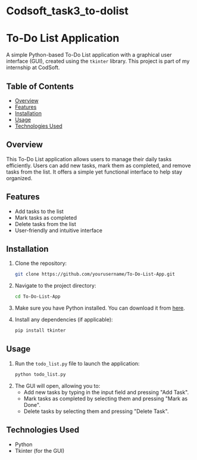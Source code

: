 # Codsoft_task3_to-dolist

# To-Do List Application

A simple Python-based To-Do List application with a graphical user interface (GUI), created using the `tkinter` library. This project is part of my internship at CodSoft.

## Table of Contents
- [Overview](#overview)
- [Features](#features)
- [Installation](#installation)
- [Usage](#usage)
- [Technologies Used](#technologies-used)
  

## Overview
This To-Do List application allows users to manage their daily tasks efficiently. Users can add new tasks, mark them as completed, and remove tasks from the list. It offers a simple yet functional interface to help stay organized.


## Features
- Add tasks to the list
- Mark tasks as completed
- Delete tasks from the list
- User-friendly and intuitive interface


## Installation
1. Clone the repository:
    ```bash
    git clone https://github.com/yourusername/To-Do-List-App.git
    ```
2. Navigate to the project directory:
    ```bash
    cd To-Do-List-App
    ```
3. Make sure you have Python installed. You can download it from [here](https://www.python.org/downloads/).

4. Install any dependencies (if applicable):
    ```bash
    pip install tkinter
    ```


## Usage
1. Run the `todo_list.py` file to launch the application:
    ```bash
    python todo_list.py
    ```
2. The GUI will open, allowing you to:
    - Add new tasks by typing in the input field and pressing "Add Task".
    - Mark tasks as completed by selecting them and pressing "Mark as Done".
    - Delete tasks by selecting them and pressing "Delete Task".


## Technologies Used
- Python
- Tkinter (for the GUI)
